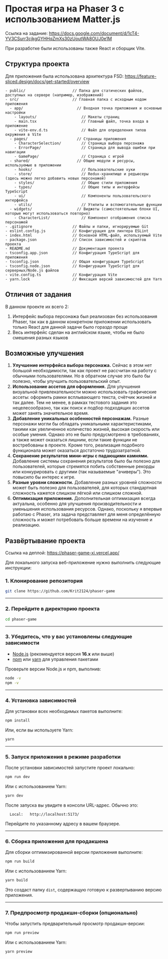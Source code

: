 
# Простая игра на Phaser 3 с использованием Matter.js
Ссылка на задание: https://docs.google.com/document/d/1cT4-YV3CSurr3cjkgGYHHqZmXs30zUoutWA8OUJ0e1M

При разработке были использованы также React и сборщик Vite.

## Структура проекта

Для приложения была использована архитектура FSD: https://feature-sliced.design/docs/get-started/overview
```
- public/                     // Папка для статических файлов, доступных на сервере (например, изображений)
- src/                        // Главная папка с исходным кодом приложения
  - app/                        // Входная точка приложения и основные настройки
    - layouts/                    // Макеты страниц
    - main.tsx                    // Главный файл, точка входа в приложение
    - vite-env.d.ts               // Файл для определения типов окружения в Vite
  - pages/                      // Страницы приложения
    - CharacterSelection/         // Страница выбора персонажа
    - ErrorPage/                  // Страница для вывода ошибки при навигации
    - GamePage/                   // Страница с игрой
  - shared/                     // Общие модули и ресурсы, используемые в приложении
    - hooks/                      // Пользовательские хуки
    - store/                      // Redux-хранилище и редьюсеры (здесь можно легко добавить новых персонажей)
    - styles/                     // Общие стили приложения
    - types/                      // Общие типы и интерфейсы TypeScript
    - ui/                         // Компоненты пользовательского интерфейса
    - utils/                      // Утилиты и вспомогательные функции
  - widgets/                    // Виджеты (самостоятельные блоки UI, которые могут использоваться повторно)
    - CharacterList/              // Компонент отображения списка персонажей
- .gitignore                  // Файлы и папки, игнорируемые Git
- eslint.config.js            // Конфигурация для линтера ESLint
- index.html                  // Основной HTML-файл, используемый Vite
- package.json                // Список зависимостей и скриптов проекта
- README.md                   // Документация проекта
- tsconfig.app.json           // Конфигурация TypeScript для приложения
- tsconfig.json               // Общая конфигурация TypeScript
- tsconfig.node.json          // Конфигурация TypeScript для серверных/Node.js файлов
- vite.config.ts              // Конфигурация Vite
- yarn.lock                   // Фиксация версий зависимостей для Yarn
```

## Отличия от задания

В данном проекте их всего 2:
1) Интерфейс выбора персонажа был реализован без использования Phaser, так как в данном конкретном приложении использовать только React для данной задачи было гораздо проще
2) Весь интерфейс сделан на английском языке, чтобы не было смешения разных языков

## Возможные улучшения

1) **Улучшение интерфейса выбора персонажа.**
Сейчас в этом нет большой необходимости, так как проект не рассчитан на работу с обычными пользователями. Но в обратном случае это было бы полезно, чтобы улучшить пользовательский опыт.
2) **Использование ассетов для оформления.**
Для улучшения визуальной привлекательности можно использовать графические ассеты: оформить рамки всплывающего текста, счётчик жизней и так далее. Тем не менее, в рамках тестового задания это нецелесообразно, так как поиск и подбор подходящих ассетов может занять значительное время.
3) **Добавление уникальных особенностей персонажам.**
Разные персонажи могли бы обладать уникальными характеристиками, такими как увеличенное количество жизней, высокая скорость или особые умения. Однако это не было предусмотрено в требованиях, а также может оказаться лишним, если такие функции не востребованы в проекте. Кроме того, реализация подобного функционала может оказаться достаточно трудозатратной.
4) **Сохранение результатов мини-игры с падающими камнями.**
Добавление системы сохранения результатов было бы полезно для пользователей, которые стремятся побить собственные рекорды или конкурировать с другими (так называемые "ачиверы"). Это повысило бы интерес к игре.
5) **Разные уровни сложности.**
Добавление разных уровней сложности может быть полезно для пользователей, для которых стандартная сложность кажется слишком лёгкой или слишком сложной.
6) **Оптимизация приложения.**
Дополнительная оптимизация всегда актуальна, особенно для улучшения производительности и уменьшения использования ресурсов. Однако, поскольку я впервые работаю с Phaser, эта задача представляет для меня определённую сложность и может потребовать больше времени на изучение и реализацию.


## Развёртывание проекта

Ссылка на деплой: https://phaser-game-xi.vercel.app/

Для локального запуска веб-приложение нужно выполнить следующие инструкции:

### 1. Клонирование репозитория

```bash
git clone https://github.com/Krit2124/phaser-game
```

---

### 2. Перейдите в директорию проекта 

```bash 
cd phaser-game
```

---

### 3. Убедитесь, что у вас установлены следующие зависимости

- [Node.js](https://nodejs.org/) (рекомендуется версия **16.x** или выше)
- [npm](https://www.npmjs.com/) или [yarn](https://yarnpkg.com/) для управления пакетами

Проверьте версии Node.js и npm, выполнив:
```bash
node -v
npm -v
```

---

### 4. Установка зависимостей

Для установки всех необходимых пакетов выполните:

```bash
npm install
```

Или, если вы используете Yarn:

```bash
yarn
```

---

### 5. Запуск приложения в режиме разработки

После установки зависимостей запустите проект локально:

```bash
npm run dev
```

Или с использованием Yarn:

```bash
yarn dev
```

После запуска вы увидите в консоли URL-адрес. Обычно это:

```
  Local:   http://localhost:5173/
```

Перейдите по указанному адресу в вашем браузере.

---

### 6. Сборка приложения для продакшена

Для сборки оптимизированной версии приложения выполните:

```bash
npm run build
```

Или с использованием Yarn:

```bash
yarn build
```

Это создаст папку `dist`, содержащую готовую к развертыванию версию приложения.

---

### 7. Предпросмотр продакшн-сборки (опционально)

Чтобы запустить предварительный просмотр продакшн-версии:

```bash
npm run preview
```

Или с использованием Yarn:

```bash
yarn preview
```